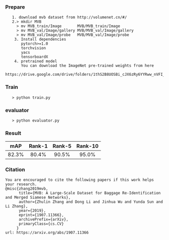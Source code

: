 
### Prepare
``` 
   1. download mvb dataset from http://volumenet.cn/#/
   2.> mkdir MVB
     > mv MVB_train/Image       MVB/MVB_train/Image
     > mv MVB_val/Image/gallery MVB/MVB_val/Image/gallery
     > mv MVB_val/Image/probe   MVB/MVB_val/Image/probe
    3. Install dependencies
       pytorch>=1.0
       torchvision
       yacs
       tensorboardX
    4. pretrained model
       You can download the ImageNet pre-trained weights from here
       https://drive.google.com/drive/folders/1thS2B8UOSBi_cJX6zRy6YYRww_nVFI_S
```
### Train
``` 
   > python train.py
```

### evaluator
``` 
   > python evaluator.py
```
### Result

|  mAP  | Rank-1 | Rank-5| Rank-10|
| ------| :----: | :----:| :----: |
| 82.3% | 80.4%  | 90.5% | 95.0%  |


### Citation
```
You are encouraged to cite the following papers if this work helps your research.
@misc{zhang2019mvb,
      title={MVB: A Large-Scale Dataset for Baggage Re-Identification and Merged Siamese Networks},
      author={Zhulin Zhang and Dong Li and Jinhua Wu and Yunda Sun and Li Zhang},
      year={2019},
      eprint={1907.11366},
      archivePrefix={arXiv},
      primaryClass={cs.CV}
     }
url: https://arxiv.org/abs/1907.11366
```


